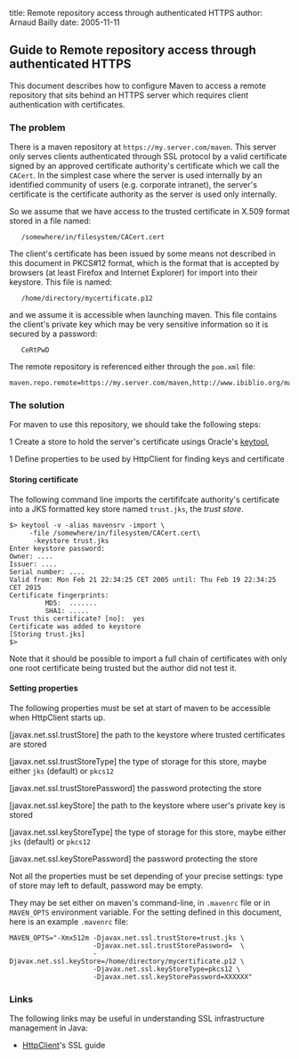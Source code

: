 title: Remote repository access through authenticated HTTPS
author: Arnaud Bailly
date: 2005-11-11

<!--
Licensed to the Apache Software Foundation (ASF) under one
or more contributor license agreements.  See the NOTICE file
distributed with this work for additional information
regarding copyright ownership.  The ASF licenses this file
to you under the Apache License, Version 2.0 (the
"License"); you may not use this file except in compliance
with the License.  You may obtain a copy of the License at

    http://www.apache.org/licenses/LICENSE-2.0

Unless required by applicable law or agreed to in writing,
software distributed under the License is distributed on an
"AS IS" BASIS, WITHOUT WARRANTIES OR CONDITIONS OF ANY
KIND, either express or implied.  See the License for the
specific language governing permissions and limitations
under the License.
-->
## Guide to Remote repository access through authenticated HTTPS


 This document describes how to configure Maven to access a remote repository that sits behind an HTTPS server which requires client authentication with certificates.


### The problem


 There is a maven repository at `https://my.server.com/maven`. This server only serves clients authenticated through SSL protocol by a valid certificate signed by an approved certificate authority's certificate which we call the `CACert`. In the simplest case where the server is used internally by an identified community of users (e.g. corporate intranet), the server's certificate is the certificate authority as the server is used only internally.


 So we assume that we have access to the trusted certificate in X.509 format stored in a file named:



```
   /somewhere/in/filesystem/CACert.cert
```

 The client's certificate has been issued by some means not described in this document in PKCS#12 format, which is the format that is accepted by browsers (at least Firefox and Internet Explorer) for import into their keystore. This file is named:



```
   /home/directory/mycertificate.p12
```

 and we assume it is accessible when launching maven. This file contains the client's private key which may be very sensitive information so it is secured by a password:



```
   CeRtPwD
```

 The remote repository is referenced either through the `pom.xml` file:



```
maven.repo.remote=https://my.server.com/maven,http://www.ibiblio.org/maven
```


### The solution


 For maven to use this repository, we should take the following steps:



 1 Create a store to hold the server's certificate usings Oracle's [ keytool](https://docs.oracle.com/javase/8/docs/technotes/tools/unix/keytool.html),

 1 Define properties to be used by HttpClient for finding keys and certificate


#### Storing certificate


 The following command line imports the certififcate authority's certificate into a JKS formatted key store named `trust.jks`, the _trust store_.



```
$> keytool -v -alias mavensrv -import \
     -file /somewhere/in/filesystem/CACert.cert\
      -keystore trust.jks
Enter keystore password:
Owner: ....
Issuer: ....
Serial number: ....
Valid from: Mon Feb 21 22:34:25 CET 2005 until: Thu Feb 19 22:34:25 CET 2015
Certificate fingerprints:
         MD5:  .......
         SHA1: .....
Trust this certificate? [no]:  yes
Certificate was added to keystore
[Storing trust.jks]
$>
```

 Note that it should be possible to import a full chain of certificates with only one root certificate being trusted but the author did not test it.



#### Setting properties


 The following properties must be set at start of maven to be accessible when HttpClient starts up.



 [javax.net.ssl.trustStore] the path to the keystore where trusted certificates are stored

 [javax.net.ssl.trustStoreType] the type of storage for this store, maybe either `jks` (default) or `pkcs12`

 [javax.net.ssl.trustStorePassword] the password protecting the store

 [javax.net.ssl.keyStore] the path to the keystore where user's private key is stored

 [javax.net.ssl.keyStoreType] the type of storage for this store, maybe either `jks` (default) or `pkcs12`

 [javax.net.ssl.keyStorePassword] the password protecting the store


 Not all the properties must be set depending of your precise settings: type of store may left to default, password may be empty.


 They may be set either on maven's command-line, in `.mavenrc` file or in `MAVEN_OPTS` environment variable. For the setting defined in this document, here is an example `.mavenrc` file:



```
MAVEN_OPTS="-Xmx512m -Djavax.net.ssl.trustStore=trust.jks \
                     -Djavax.net.ssl.trustStorePassword=  \
                     -Djavax.net.ssl.keyStore=/home/directory/mycertificate.p12 \
                     -Djavax.net.ssl.keyStoreType=pkcs12 \
                     -Djavax.net.ssl.keyStorePassword=XXXXXX"
```



### Links


 The following links may be useful in understanding SSL infrastructure management in Java:



 - [ HttpClient](http://hc.apache.org/httpclient-3.x/sslguide.html)'s SSL guide



